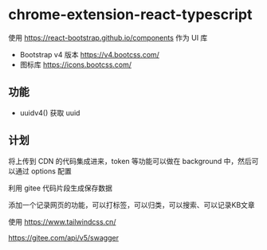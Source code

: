 # chrome-extension-react-typescript

使用 https://react-bootstrap.github.io/components 作为 UI 库


- Bootstrap v4 版本 https://v4.bootcss.com/
- 图标库 https://icons.bootcss.com/



## 功能

- uuidv4() 获取 uuid

## 计划

将上传到 CDN 的代码集成进来，token 等功能可以做在 background 中，然后可以通过 options 配置

利用 gitee 代码片段生成保存数据

添加一个记录网页的功能，可以打标签，可以归类，可以搜索、可以记录KB文章

使用 https://www.tailwindcss.cn/

https://gitee.com/api/v5/swagger